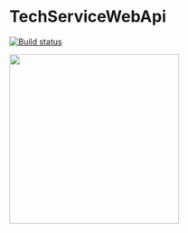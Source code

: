 # TechServiceWebApi

[![Build status](https://ci.appveyor.com/api/projects/status/github/gruntjs/grunt?branch=master&svg=true)](https://ci.appveyor.com/project/NaydenKirov/techsupportwebapi)

<image src="https://ci.appveyor.com/api/projects/status/32r7s2skrgm9ubva?svg=true" width="300">
